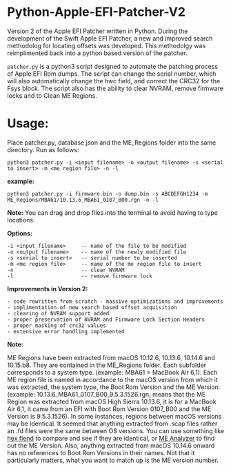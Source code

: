 # Python-Apple-EFI-Patcher-V2
Version 2 of the Apple EFI Patcher written in Python. During the development of the Swift Apple EFI Patcher, a new and improved search methodolog for locating offsets was developed. This methodolgy was reimplimented back into a python based version of the patcher.

`patcher.py` is a python3 script designed to automate the patching process of Apple EFI Rom dumps. The script can change the serial number, which will also automatically change the hwc field, and correct the CRC32 for the Fsys block. The script also has the ability to clear NVRAM, remove firmware locks and to Clean ME Regions.

# Usage:
Place patcher.py, database.json and the ME_Regions folder into the same directory. Run as follows:

```
python3 patcher.py -i <input filename> -o <output filename> -s <serial to insert> -m <me region file> -n -l
```

__example:__ 
```
python3 patcher.py -i firmware.bin -o dump.bin -s ABCDEFGH1234 -m ME_Regions/MBA61/10.13.6_MBA61_0107_B00.rgn -n -l
```

__Note:__ You can drag and drop files into the terminal to avoid having to type locations.

__Options:__
```
-i <input filename>     -- name of the file to be modified
-o <output filename>    -- name of the newly modified file
-s <serial to insert>   -- serial number to be inserted
-m <me region file>     -- name of the me region file to insert
-n                      -- clear NVRAM
-l                      -- remove firmware lock
```

__Improvements in Version 2:__
```
- code rewritten from scratch - massive optimizations and improvements
- implimentation of new search based offset acquisition
- clearing of NVRAM support added
- proper preservation of NVRAM and Firmware Lock Section Headers
- proper masking of crc32 values
- extensive error handling implemented
```

__Note:__ 

ME Regions have been extracted from macOS 10.12.6, 10.13.6, 10.14.6 and 10.15.b8. They are contained in the ME_Regions folder. Each subfolder corresponds to a system type. (example: MBA61 = MacBook Air 6,1). Each ME region file is named in accordance to the macOS version from which it was extracted, the system type, the Boot Rom Version and the ME Version. (example: 10.13.6_MBA61_0107_B00_9.5.3.1526.rgn, means that the ME Region was extracted from macOS High Sierra 10.13.6, it is for a MacBook Air 6,1, it came from an EFI with Boot Rom Version 0107_B00 and the ME Version is 9.5.3.1526). In some instances, regions between macOS versions may be identical. It seemed that anything extracted from .scap files rather an .fd files were the same between OS versions. You can use something like <a href="https://ridiculousfish.com/hexfiend/">hex fiend</a> to compare and see if they are identical, or <a href="https://github.com/platomav/MEAnalyzer">ME Analyzer</a> to find out the ME Version. Also, anything extracted from macOS 10.14.6 onward has no references to Boot Rom Versions in their names. Not that it particularly matters, what you want to match up is the ME version number.

